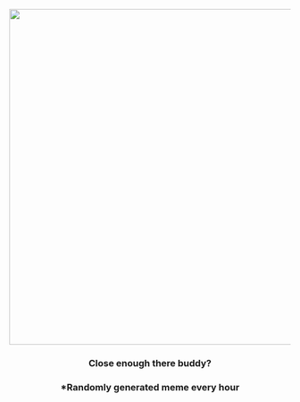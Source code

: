<p align="center">
        <img src="https://i.redd.it/8k0et0qvcck91.gif" width="600" height="600">
        </p>
        <h3 align="center">Close enough there buddy?</h3>
        <h3 align="center">*Randomly generated meme every hour</h3>
    